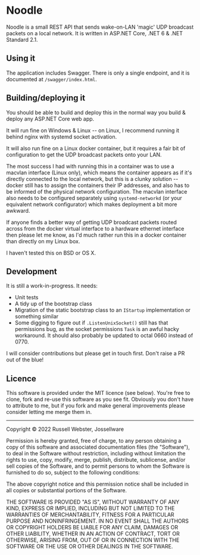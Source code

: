 # Noodle
Noodle is a small REST API that sends wake-on-LAN 'magic' UDP broadcast packets on a local network. It is written in ASP.NET Core, .NET 6 & .NET Standard 2.1.

## Using it
The application includes Swagger. There is only a single endpoint, and it is documented at `/swagger/index.html`.

## Building/deploying it
You should be able to build and deploy this in the normal way you build & deploy any ASP.NET Core web app. 

It will run fine on Windows & Linux -- on Linux, I recommend running it behind nginx with systemd socket activation.

It will also run fine on a Linux docker container, but it requires a fair bit of configuration to get the UDP broadcast packets onto your LAN. 

The most success I had with running this in a container was to use a macvlan interface (Linux only), which means the container appears as if it's directly connected to the local network, but this is a clunky solution -- docker still has to assign the containers their IP addresses, and also has to be informed of the physical network configuration. The macvlan interface also needs to be configured separately using `systemd-networkd` (or your equivalent network configurator) which makes deployment a bit more awkward.

If anyone finds a better way of getting UDP broadcast packets routed across from the docker virtual interface to a hardware ethernet interface then please let me know, as I'd much rather run this in a docker container than directly on my Linux box.

I haven't tested this on BSD or OS X.

## Development
It is still a work-in-progress. It needs:

- Unit tests
- A tidy up of the bootstrap class 
- Migration of the static bootstrap class to an `IStartup` implementation or something similar
- Some digging to figure out if `.ListenUnixSocket()` still has that permissions bug, as the socket permissions `Task` is an awful hacky workaround. It should also probably be updated to octal 0660 instead of 0770.

I will consider contributions but please get in touch first. Don't raise a PR out of the blue!

## Licence
This software is provided under the MIT licence (see below). You're free to clone, fork and re-use this software as you see fit. Obviously you don't have to attribute to me, but if you fork and make general improvements please consider letting me merge them in.

---
Copyright © 2022 Russell Webster, Jossellware

Permission is hereby granted, free of charge, to any person obtaining a copy
of this software and associated documentation files (the "Software"), to deal
in the Software without restriction, including without limitation the rights
to use, copy, modify, merge, publish, distribute, sublicense, and/or sell
copies of the Software, and to permit persons to whom the Software is
furnished to do so, subject to the following conditions:

The above copyright notice and this permission notice shall be included in all
copies or substantial portions of the Software.

THE SOFTWARE IS PROVIDED "AS IS", WITHOUT WARRANTY OF ANY KIND, EXPRESS OR
IMPLIED, INCLUDING BUT NOT LIMITED TO THE WARRANTIES OF MERCHANTABILITY,
FITNESS FOR A PARTICULAR PURPOSE AND NONINFRINGEMENT. IN NO EVENT SHALL THE
AUTHORS OR COPYRIGHT HOLDERS BE LIABLE FOR ANY CLAIM, DAMAGES OR OTHER
LIABILITY, WHETHER IN AN ACTION OF CONTRACT, TORT OR OTHERWISE, ARISING FROM,
OUT OF OR IN CONNECTION WITH THE SOFTWARE OR THE USE OR OTHER DEALINGS IN THE
SOFTWARE.
